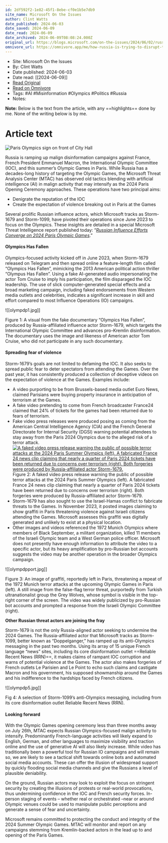 ```yaml
---
id: 2df592f2-1e82-45f1-8ebe-cf0e1b5e7db9
site_name: Microsoft On the Issues
author: Clint Watts
date_published: 2024-06-03
date_saved: 2024-06-09
date_read: 2024-06-09
date_archived: 2024-06-09T08:08:24.000Z
original_url: https://blogs.microsoft.com/on-the-issues/2024/06/02/russia-cyber-bots-disinformation-2024-paris-olympics/
omnivore_url: https://omnivore.app/me/how-russia-is-trying-to-disrupt-the-2024-paris-olympic-games-mic-18ffc08971a
---
```


 - Site: Microsoft On the Issues
 - By: Clint Watts
 - Date published: 2024-06-03
 - Date read: [[2024-06-09]]
 - [Read Original](https://blogs.microsoft.com/on-the-issues/2024/06/02/russia-cyber-bots-disinformation-2024-paris-olympics/)
 - [Read on Omnivore](https://omnivore.app/me/how-russia-is-trying-to-disrupt-the-2024-paris-olympic-games-mic-18ffc08971a)
 - Tags:  #AI  #Misinformation  #Olympics  #Politics  #Russia 
 - Notes: 

**Note:** Below is the text from the article, with any ==highlights== done by me. None of the writing below is by me.

# Article text
![Paris Olympics sign on front of City Hall](https://proxy-prod.omnivore-image-cache.app/0x0,swdLXKW_azNOL5RSBxLXlcKfBuLZAZPMAtnS2XqYHhew/https://blogs.microsoft.com/wp-content/uploads/prod/sites/5/2024/05/Paris-2024.jpg) 

Russia is ramping up malign disinformation campaigns against France, French President Emmanuel Macron, the International Olympic Committee (IOC), and this summer’s Olympic Games in Paris. While Russia has a decades-long history of targeting the Olympic Games, the Microsoft Threat Analysis Center (MTAC) has observed old tactics blending with artificial intelligence (AI) in malign activity that may intensify as the 2024 Paris Opening Ceremony approaches. These operations have two principal aims:

* Denigrate the reputation of the IOC
* Create the expectation of violence breaking out in Paris at the Games

Several prolific Russian influence actors, which Microsoft tracks as Storm-1679 and Storm-1099, have pivoted their operations since June 2023 to focus on the Olympics. These insights are detailed in a special Microsoft Threat Intelligence report published today: “[_Russian Influence Efforts Converge on 2024 Paris Olympic Games_](https://aka.ms/OlympicsReport-June2024).”

#### **Olympics Has Fallen**

Olympics-focused activity kicked off in June 2023, when Storm-1679 released on Telegram and then spread online a feature-length film called “Olympics Has Fallen”, mimicking the 2013 American political action thriller “Olympus Has Fallen”. Using a fake AI-generated audio impersonating the actor Tom Cruise to imply his participation, the film disparaged the IOC leadership. The use of slick computer-generated special effects and a broad marketing campaign, including faked endorsements from Western media outlets and celebrities, indicates a significant increase in skill and effort compared to most Influence Operations (IO) campaigns.

![[olympdp1.jpg]]

Figure 1: A visual from the fake documentary “Olympics Has Fallen”, produced by Russia-affiliated influence actor Storm-1679, which targets the International Olympic Committee and advances pro-Kremlin disinformation. The documentary uses the image and likeness of American actor Tom Cruise, who did not participate in any such documentary.

#### **Spreading fear of violence**

Storm-1679’s goals are not limited to defaming the IOC. It also seeks to spread public fear to deter spectators from attending the Games. Over the past year, it has consistently produced a collection of deceptive videos on the expectation of violence at the Games. Examples include:

* A video purporting to be from Brussels-based media outlet Euro News, claimed Parisians were buying property insurance in anticipation of terrorism at the Games.
* A fake video pretending to come from French broadcaster France24 claimed that 24% of tickets for the games had been returned due to fears of terrorism.
* Fake video press releases were produced posing as coming from the American Central Intelligence Agency (CIA) and the French General Directorate for Internal Security (DGSI) warning potential attendees to stay away from the Paris 2024 Olympics due to the alleged risk of a terror attack.  
[![A faked video press release warning the public of possible terror attacks at the 2024 Paris Summer Olympics (left). A fabricated France 24 news clip claiming that nearly a quarter of Paris 2024 tickets have been returned due to concerns over terrorism (right). Both forgeries were produced by Russia-affiliated actor Storm-1679.](https://proxy-prod.omnivore-image-cache.app/995x592,sISq0g9ELQj0hIktao3AtKMyVK8uPI2yyN9X53ZaO-B8/https://blogs.microsoft.com/wp-content/uploads/prod/sites/5/2024/05/olympdp2-1024x609.jpg)](https://blogs.microsoft.com/wp-content/uploads/prod/sites/5/2024/05/olympdp2.jpg)  
Figure 2: A faked video press release warning the public of possible terror attacks at the 2024 Paris Summer Olympics (left). A fabricated France 24 news clip claiming that nearly a quarter of Paris 2024 tickets have been returned due to concerns over terrorism (right). Both forgeries were produced by Russia-affiliated actor Storm-1679.
* Storm-1679 has also sought to use the Israel-Hamas conflict to fabricate threats to the Games. In November 2023, it posted images claiming to show graffiti in Paris threatening violence against Israeli citizens attending the Games. Microsoft assesses this graffiti was digitally generated and unlikely to exist at a physical location.
* Other images and videos referenced the 1972 Munich Olympics where members of Black September, a militant organization, killed 11 members of the Israeli Olympic team and a West German police officer. Microsoft does not presently have enough information to attribute the video to a specific actor, but its heavy amplification by pro-Russian bot accounts suggests the video may be another operation in the broader Olympics campaign.

![[olympdpport.jpg]]

Figure 3: An image of graffiti, reportedly left in Paris, threatening a repeat of the 1972 Munich terror attacks at the upcoming Olympic Games in Paris (left). A still image from the false-flag terror threat, purportedly from Turkish ultranationalist group the Grey Wolves, whose symbol is visible in the top-right corner of the screen. The video was widely publicized by pro-Russian bot accounts and prompted a response from the Israeli Olympic Committee (right).

**Other Russian threat actors are joining the fray**

Storm-1679 is not the only Russia-aligned actor seeking to undermine the 2024 Games. The Russia-affiliated actor that Microsoft tracks as Storm-1099, better known as “Doppelganger,” has ramped up its anti-Olympics messaging in the past two months. Using its array of 15 unique French language “news” sites, including its core disinformation outlet ==Reliable Recent News (RRN)==, it makes claims of rampant IOC corruption and warns of potential violence at the Games. The actor also makes forgeries of French outlets Le Parisien and Le Point to echo such claims and castigate Macron and his government, his supposed showmanship around the Games and his indifference to the hardships faced by French citizens.

![[olympdp5.jpg]]

Fig 4: A selection of Storm-1099’s anti-Olympics messaging, including from its core disinformation outlet Reliable Recent News (RRN).

#### **Looking forward**

With the Olympic Games opening ceremony less than three months away on July 26th, MTAC expects Russian Olympics-focused malign activity to intensify. Predominantly French-language activities will likely expand to English, German, and other languages to maximize visibility and traction online and the use of generative AI will also likely increase. While video has traditionally been a powerful tool for Russian IO campaigns and will remain so, we are likely to see a tactical shift towards online bots and automated social media accounts. These can offer the illusion of widespread support by quickly flooding social media channels and give the Russians a level of plausible deniability.

On the ground, Russian actors may look to exploit the focus on stringent security by creating the illusions of protests or real-world provocations, thus undermining confidence in the IOC and French security forces. In-person staging of events – whether real or orchestrated –near or around Olympic venues could be used to manipulate public perceptions and generate a sense of fear and uncertainty.

Microsoft remains committed to protecting the conduct and integrity of the 2024 Summer Olympic Games. MTAC will monitor and report on any campaigns stemming from Kremlin-backed actors in the lead up to and opening of the Paris Games.

